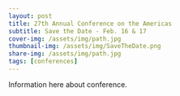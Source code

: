 ```yaml
---
layout: post
title: 27th Annual Conference on the Americas
subtitle: Save the Date - Feb. 16 & 17
cover-img: /assets/img/path.jpg
thumbnail-img: /assets/img/SaveTheDate.png
share-img: /assets/img/path.jpg
tags: [conferences]
---
```


Information here about conference.
